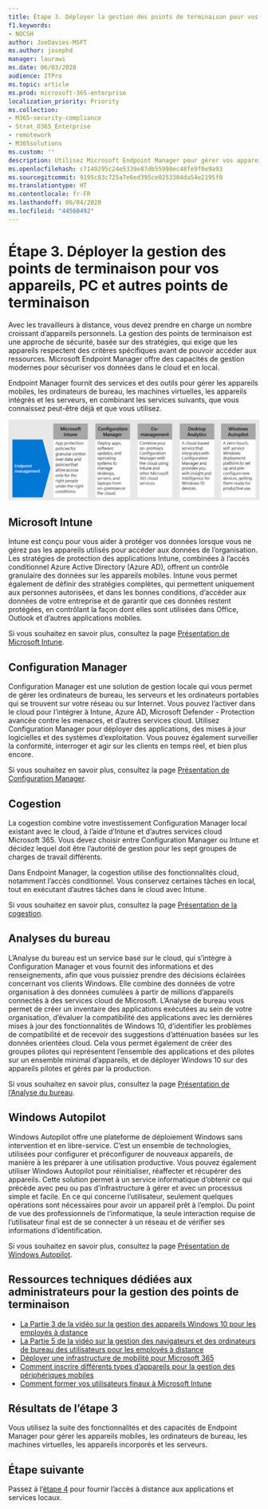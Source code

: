 ```yaml
---
title: Étape 3. Déployer la gestion des points de terminaison pour vos appareils, PC et autres points de terminaison
f1.keywords:
- NOCSH
author: JoeDavies-MSFT
ms.author: josephd
manager: laurawi
ms.date: 06/03/2020
audience: ITPro
ms.topic: article
ms.prod: microsoft-365-enterprise
localization_priority: Priority
ms.collection:
- M365-security-compliance
- Strat_O365_Enterprise
- remotework
- M365solutions
ms.custom: ''
description: Utilisez Microsoft Endpoint Manager pour gérer vos appareils de gestion, PC et autres points de terminaison.
ms.openlocfilehash: c7149295c24e5339e87db55998ec48fe9f0e9a93
ms.sourcegitcommit: 9195c83c725a7e6ed395ce0253304da54e2195f0
ms.translationtype: HT
ms.contentlocale: fr-FR
ms.lasthandoff: 06/04/2020
ms.locfileid: "44560492"
---
```

# <a name="step-3-deploy-endpoint-management-for-your-devices-pcs-and-other-endpoints"></a>Étape 3. Déployer la gestion des points de terminaison pour vos appareils, PC et autres points de terminaison

Avec les travailleurs à distance, vous devez prendre en charge un nombre croissant d’appareils personnels. La gestion des points de terminaison est une approche de sécurité, basée sur des stratégies, qui exige que les appareils respectent des critères spécifiques avant de pouvoir accéder aux ressources. Microsoft Endpoint Manager offre des capacités de gestion modernes pour sécuriser vos données dans le cloud et en local. 

Endpoint Manager fournit des services et des outils pour gérer les appareils mobiles, les ordinateurs de bureau, les machines virtuelles, les appareils intégrés et les serveurs, en combinant les services suivants, que vous connaissez peut-être déjà et que vous utilisez.

![Composants de gestion des points de terminaison](../media/empower-people-to-work-remotely/endpoint-managment-step-grid.png)

## <a name="microsoft-intune"></a>Microsoft Intune

Intune est conçu pour vous aider à protéger vos données lorsque vous ne gérez pas les appareils utilisés pour accéder aux données de l’organisation. Les stratégies de protection des applications Intune, combinées à l’accès conditionnel Azure Active Directory (Azure AD), offrent un contrôle granulaire des données sur les appareils mobiles. Intune vous permet également de définir des stratégies complètes, qui permettent uniquement aux personnes autorisées, et dans les bonnes conditions, d’accéder aux données de votre entreprise et de garantir que ces données restent protégées, en contrôlant la façon dont elles sont utilisées dans Office, Outlook et d’autres applications mobiles.

Si vous souhaitez en savoir plus, consultez la page [Présentation de Microsoft Intune](https://docs.microsoft.com/intune/fundamentals/what-is-intune).

## <a name="configuration-manager"></a>Configuration Manager

Configuration Manager est une solution de gestion locale qui vous permet de gérer les ordinateurs de bureau, les serveurs et les ordinateurs portables qui se trouvent sur votre réseau ou sur Internet. Vous pouvez l’activer dans le cloud pour l’intégrer à Intune, Azure AD, Microsoft Defender - Protection avancée contre les menaces, et d’autres services cloud. Utilisez Configuration Manager pour déployer des applications, des mises à jour logicielles et des systèmes d’exploitation. Vous pouvez également surveiller la conformité, interroger et agir sur les clients en temps réel, et bien plus encore.

Si vous souhaitez en savoir plus, consultez la page [Présentation de Configuration Manager](https://docs.microsoft.com/mem/configmgr/core/understand/introduction).

## <a name="co-management"></a>Cogestion

La cogestion combine votre investissement Configuration Manager local existant avec le cloud, à l’aide d’Intune et d’autres services cloud Microsoft 365. Vous devez choisir entre Configuration Manager ou Intune et décidez lequel doit être l’autorité de gestion pour les sept groupes de charges de travail différents.

Dans Endpoint Manager, la cogestion utilise des fonctionnalités cloud, notamment l’accès conditionnel. Vous conservez certaines tâches en local, tout en exécutant d’autres tâches dans le cloud avec Intune.

Si vous souhaitez en savoir plus, consultez la page [Présentation de la cogestion](https://docs.microsoft.com/mem/configmgr/comanage/overview).

## <a name="desktop-analytics"></a>Analyses du bureau

L’Analyse du bureau est un service basé sur le cloud, qui s’intègre à Configuration Manager et vous fournit des informations et des renseignements, afin que vous puissiez prendre des décisions éclairées concernant vos clients Windows. Elle combine des données de votre organisation à des données cumulées à partir de millions d’appareils connectés à des services cloud de Microsoft. L’Analyse de bureau vous permet de créer un inventaire des applications exécutées au sein de votre organisation, d’évaluer la compatibilité des applications avec les dernières mises à jour des fonctionnalités de Windows 10, d’identifier les problèmes de compatibilité et de recevoir des suggestions d’atténuation basées sur les données orientées cloud. Cela vous permet également de créer des groupes pilotes qui représentent l’ensemble des applications et des pilotes sur un ensemble minimal d’appareils, et de déployer Windows 10 sur des appareils pilotes et gérés par la production.

Si vous souhaitez en savoir plus, consultez la page [Présentation de l’Analyse du bureau](https://docs.microsoft.com/mem/configmgr/desktop-analytics/overview).

## <a name="windows-autopilot"></a>Windows Autopilot

Windows Autopilot offre une plateforme de déploiement Windows sans intervention et en libre-service. C’est un ensemble de technologies, utilisées pour configurer et préconfigurer de nouveaux appareils, de manière à les préparer à une utilisation productive. Vous pouvez également utiliser Windows Autopilot pour réinitialiser, réaffecter et récupérer des appareils. Cette solution permet à un service informatique d’obtenir ce qui précède avec peu ou pas d’infrastructure à gérer et avec un processus simple et facile. En ce qui concerne l’utilisateur, seulement quelques opérations sont nécessaires pour avoir un appareil prêt à l’emploi. Du point de vue des professionnels de l’informatique, la seule interaction requise de l’utilisateur final est de se connecter à un réseau et de vérifier ses informations d’identification.

Si vous souhaitez en savoir plus, consultez la page [Présentation de Windows Autopilot](https://docs.microsoft.com/windows/deployment/windows-autopilot/windows-autopilot).

## <a name="admin-technical-resources-for-endpoint-management"></a>Ressources techniques dédiées aux administrateurs pour la gestion des points de terminaison

- [La Partie 3 de la vidéo sur la gestion des appareils Windows 10 pour les employés à distance](https://resources.techcommunity.microsoft.com/enabling-remote-work/#security)
- [La Partie 5 de la vidéo sur la gestion des navigateurs et des ordinateurs de bureau des utilisateurs pour les employés à distance](https://resources.techcommunity.microsoft.com/enabling-remote-work/#security)
- [Déployer une infrastructure de mobilité pour Microsoft 365](https://docs.microsoft.com/microsoft-365/enterprise/mobility-infrastructure)
- [Comment inscrire différents types d’appareils pour la gestion des périphériques mobiles](https://docs.microsoft.com/mem/intune/enrollment/device-enrollment)
- [Comment former vos utilisateurs finaux à Microsoft Intune](https://docs.microsoft.com/mem/intune/fundamentals/end-user-educate)
 
## <a name="results-of-step-3"></a>Résultats de l’étape 3

Vous utilisez la suite des fonctionnalités et des capacités de Endpoint Manager pour gérer les appareils mobiles, les ordinateurs de bureau, les machines virtuelles, les appareils incorporés et les serveurs.

## <a name="next-step"></a>Étape suivante

Passez à l’[étape 4](empower-people-to-work-remotely-teams-productivity-apps.md) pour fournir l’accès à distance aux applications et services locaux.
